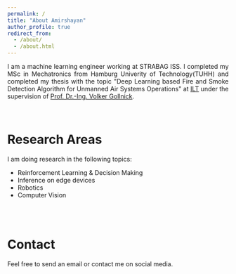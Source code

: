 ```yaml
---
permalink: /
title: "About Amirshayan"
author_profile: true
redirect_from: 
  - /about/
  - /about.html
---
```

<div style="text-align: justify"> 
I am a machine learning engineer working at STRABAG ISS. I completed my MSc in Mechatronics from Hamburg Univerity of Technology(TUHH) and 
completed my thesis with the topic "Deep Learning based Fire and Smoke Detection Algorithm for Unmanned Air Systems Operations" at <a href="https://www.tuhh.de/ilt/en/welcome-1">ILT</a> under the supervision of <a href="https://www.researchgate.net/profile/Volker-Gollnick">Prof. Dr.-Ing. Volker Gollnick</a>. <br>
</div>
<br>
<br>

Research Areas
======
I am doing research in the following topics:
<br>
  - Reinforcement Learning & Decision Making<br>
  - Inference on edge devices <br>
  - Robotics<br>
  - Computer Vision
<br>
<br>

Contact
======
<div style="text-align: justify"> Feel free to send an email or contact me on social media. </div>
